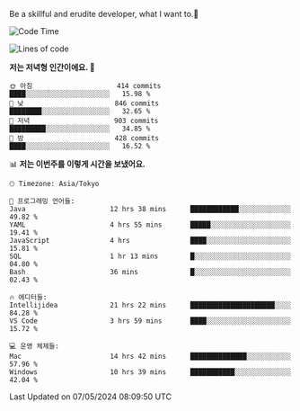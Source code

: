 Be a skillful and erudite developer, what I want to.👶

<!--START_SECTION:waka-->
![Code Time](http://img.shields.io/badge/Code%20Time-779%20hrs%2029%20mins-blue)

![Lines of code](https://img.shields.io/badge/%EC%A0%80%EB%8A%94%20%EC%97%AC%ED%83%9C%EA%B9%8C%EC%A7%80%20-1.7%20million%20%EC%A4%84%EC%9D%98%20%EC%BD%94%EB%93%9C%EB%A5%BC%20%EC%9E%91%EC%84%B1%ED%96%88%EC%96%B4%EC%9A%94.-blue)

**저는 저녁형 인간이에요. 🦉** 

```text
🌞 아침                     414 commits         ████░░░░░░░░░░░░░░░░░░░░░   15.98 % 
🌆 낮　                     846 commits         ████████░░░░░░░░░░░░░░░░░   32.65 % 
🌃 저녁                     903 commits         █████████░░░░░░░░░░░░░░░░   34.85 % 
🌙 밤　                     428 commits         ████░░░░░░░░░░░░░░░░░░░░░   16.52 % 
```


📊 **저는 이번주를 이렇게 시간을 보냈어요.** 

```text
🕑︎ Timezone: Asia/Tokyo

💬 프로그래밍 언어들: 
Java                     12 hrs 38 mins      ████████████░░░░░░░░░░░░░   49.82 % 
YAML                     4 hrs 55 mins       █████░░░░░░░░░░░░░░░░░░░░   19.41 % 
JavaScript               4 hrs               ████░░░░░░░░░░░░░░░░░░░░░   15.81 % 
SQL                      1 hr 13 mins        █░░░░░░░░░░░░░░░░░░░░░░░░   04.80 % 
Bash                     36 mins             █░░░░░░░░░░░░░░░░░░░░░░░░   02.43 % 

🔥 에디터들: 
Intellijidea             21 hrs 22 mins      █████████████████████░░░░   84.28 % 
VS Code                  3 hrs 59 mins       ████░░░░░░░░░░░░░░░░░░░░░   15.72 % 

💻 운영 체제들: 
Mac                      14 hrs 42 mins      ██████████████░░░░░░░░░░░   57.96 % 
Windows                  10 hrs 39 mins      ███████████░░░░░░░░░░░░░░   42.04 % 
```


 Last Updated on 07/05/2024 08:09:50 UTC
<!--END_SECTION:waka-->
